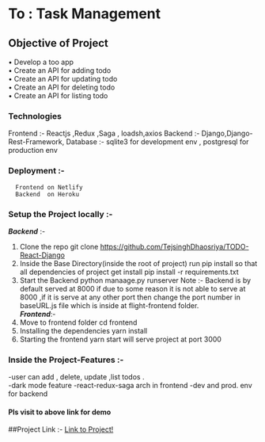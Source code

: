 
# To : Task Management

## Objective of Project 

• Develop a too app <br/>
• Create an API for adding todo <br/>
• Create an API for updating todo <br/>
• Create an API for deleting todo <br/>
• Create an API for listing todo <br/>

### Technologies
Frontend :- Reactjs ,Redux ,Saga , loadsh,axios
Backend  :- Django,Django-Rest-Framework, 
Database :- sqlite3 for development env , postgresql for production env

### Deployment :-
      Frontend on Netlify
      Backend  on Heroku 

### Setup the Project locally :- <br/>
  ***Backend*** :-
   1. Clone the repo
         git clone https://github.com/TejsinghDhaosriya/TODO-React-Django
   2. Inside the Base Directory(inside the root of project) run pip install so that all dependencies of project get install 
         pip install -r requirements.txt
   3. Start the Backend
         python manaage.py runserver
   Note :- Backend is by default served at 8000 if due to some reason it is not able to serve at 8000 ,if it is serve at any other port then change the port number in baseURL.js file which is inside at flight-frontend folder.    <br/> 
  ***Frontend***:-
  1. Move to frontend folder
       cd frontend
  2. Installing the dependencies 
       yarn install
  3.  Starting the frontend
       yarn start
       will serve project at port 3000
       
### Inside the Project-Features :- 
   -user can add , delete, update ,list todos .<br/>
   -dark mode feature
   -react-redux-saga arch in frontend
   -dev and prod. env for backend
   

#### Pls visit to above link for demo




##Project Link :-
    [Link to Project!](https://tej-todo-backend.herokuapp.com)
